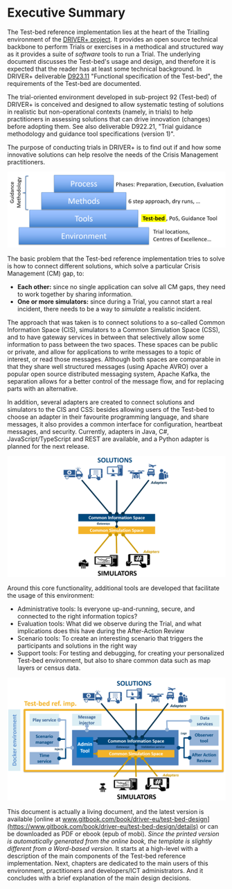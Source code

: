 # Executive Summary

The Test-bed reference implementation lies at the heart of the Trialling environment of the [DRIVER+ project](driver-project.eu). It provides an open source technical backbone to perform Trials or exercises in a methodical and structured way as it provides a suite of *software* tools to run a Trial. The underlying document discusses the Test-bed's usage and design, and therefore it is expected that the reader has at least some technical background. In DRIVER+ deliverable [D923.11](https://driver-eu.gitbooks.io/test-bed-specification) "Functional specification of the Test-bed", the requirements of the Test-bed are documented.

The trial-oriented environment developed in sub-project 92 (Test-bed) of DRIVER+ is conceived and designed to allow systematic testing of solutions in realistic but non-operational contexts (namely, in trials) to help practitioners in assessing solutions that can drive innovation (changes) before adopting them. See also deliverable D922.21, "Trial guidance methodology and guidance tool specifications (version 1)".

The purpose of conducting trials in DRIVER+ is to find out if and how some innovative solutions can help resolve the needs of the Crisis Management practitioners.

![PTME paradigm applied to DRIVER+](img/pmte_paradigm.png)

The basic problem that the Test-bed reference implementation tries to solve is how to connect different solutions, which solve a particular Crisis Management (CM) gap, to:
- **Each other:** since no single application can solve all CM gaps, they need to work together by sharing information.
- **One or more simulators:** since during a Trial, you cannot start a real incident, there needs to be a way to *simulate* a realistic incident.

The approach that was taken is to connect solutions to a so-called Common Information Space (CIS), simulators to a Common Simulation Space (CSS), and to have gateway services in between that selectively allow some information to pass between the two spaces. These spaces can be public or private, and allow for applications to write messages to a topic of interest, or read those messages. Although both spaces are comparable in that they share well structured messages (using Apache AVRO) over a popular open source distributed messaging system, Apache Kafka, the separation allows for a better control of the message flow, and for replacing parts with an alternative.

In addition, several adapters are created to connect solutions and simulators to the CIS and CSS: besides allowing users of the Test-bed to choose an adapter in their favourite programming language, and share messages, it also provides a common interface for configuration, heartbeat messages, and security. Currently, adapters in Java, C#, JavaScript/TypeScript and REST are available, and a Python adapter is planned for the next release.

![CIS and CSS](img/test_bed_overview_cis_css.png)

Around this core functionality, additional tools are developed that facilitate the usage of this environment:
- Administrative tools: Is everyone up-and-running, secure, and connected to the right information topics?
- Evaluation tools: What did we observe during the Trial, and what implications does this have during the After-Action Review
- Scenario tools: To create an interesting scenario that triggers the participants and solutions in the right way
- Support tools: For testing and debugging, for creating your personalized Test-bed environment, but also to share common data such as map layers or census data.

![Test-bed reference implementation](img/test-bed-components-explained.png)

This document is actually a living document, and the latest version is available [online at www.gitbook.com/book/driver-eu/test-bed-design](https://www.gitbook.com/book/driver-eu/test-bed-design/details) or can be downloaded as PDF or ebook (epub of mobi). *Since the printed version is automatically generated from the online book, the template is slightly different from a Word-based version.* It starts at a high-level with a description of the main components of the Test-bed reference implementation. Next, chapters are dedicated to the main users of this environment, practitioners and developers/ICT administrators. And it concludes with a brief explanation of the main design decisions.
